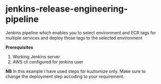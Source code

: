 # jenkins-release-engineering-pipeline

Jenkins pipeline which enables you to select environment and ECR tags for multiple services and deploy those tags to the selected environment

**Prerequisites**

1. Working Jenkins server
2. AWS cli configured for jenkins user


**NB**
In this example I have used steps for kuztomize only. Make sure to change the deployment step accoding to your requirement.
